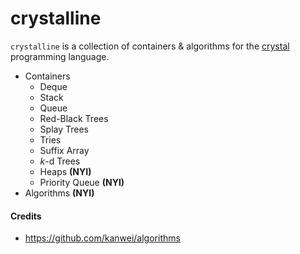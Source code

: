 crystalline
===========

`crystalline` is a collection of containers & algorithms for the [crystal](https://github.com/manastech/crystal) programming language.

- Containers
  - Deque
  - Stack
  - Queue
  - Red-Black Trees
  - Splay Trees
  - Tries
  - Suffix Array
  - _k_-d Trees
  - Heaps __(NYI)__
  - Priority Queue __(NYI)__
- Algorithms __(NYI)__

#### Credits
- https://github.com/kanwei/algorithms
